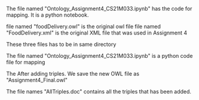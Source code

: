 The file named "Ontology_Assignment4_CS21M033.ipynb" has the code for mapping. It is a python notebook.

file named "foodDelivery.owl" is the original owl file
file named "FoodDelivery.xml" is the original XML file that was used in Assignment 4

These three files has to be in same directory

The file named "Ontology_Assignment4_CS21M033.ipynb" is a python code file for mapping

The After adding triples. We save the new OWL file as "Assignment4_Final.owl"

The file names "AllTriples.doc" contains all the triples that has been added.
